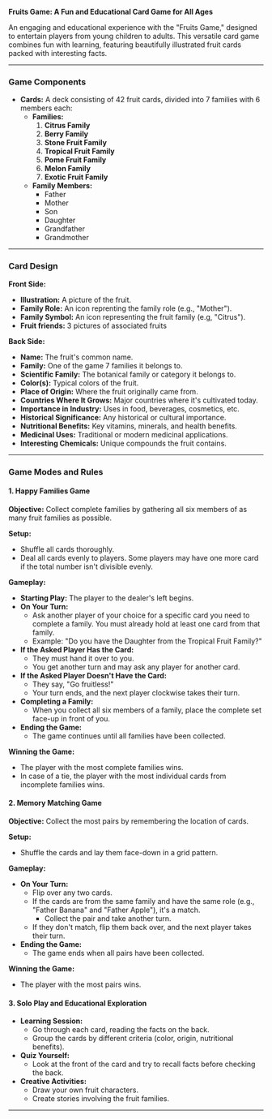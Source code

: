 **Fruits Game: A Fun and Educational Card Game for All Ages**

An engaging and educational experience with the "Fruits Game," designed to entertain players from young children to adults. This versatile card game combines fun with learning, featuring beautifully illustrated fruit cards packed with interesting facts.

---

### **Game Components**

- **Cards:** A deck consisting of 42 fruit cards, divided into 7 families with 6 members each:
  - **Families:**
    1. **Citrus Family**
    2. **Berry Family**
    3. **Stone Fruit Family**
    4. **Tropical Fruit Family**
    5. **Pome Fruit Family**
    6. **Melon Family**
    7. **Exotic Fruit Family**
  - **Family Members:**
    - Father
    - Mother
    - Son
    - Daughter
    - Grandfather
    - Grandmother

---

### **Card Design**

**Front Side:**

- **Illustration:** A picture of the fruit.
- **Family Role:** An icon reprenting the family role (e.g., "Mother").
- **Family Symbol:** An icon representing the fruit family (e.g, "Citrus").
- **Fruit friends:** 3 pictures of associated fruits

**Back Side:**

- **Name:** The fruit's common name.
- **Family:** One of the game 7 families it belongs to.
- **Scientific Family:** The botanical family or category it belongs to.
- **Color(s):** Typical colors of the fruit.
- **Place of Origin:** Where the fruit originally came from.
- **Countries Where It Grows:** Major countries where it's cultivated today.
- **Importance in Industry:** Uses in food, beverages, cosmetics, etc.
- **Historical Significance:** Any historical or cultural importance.
- **Nutritional Benefits:** Key vitamins, minerals, and health benefits.
- **Medicinal Uses:** Traditional or modern medicinal applications.
- **Interesting Chemicals:** Unique compounds the fruit contains.

---

### **Game Modes and Rules**

#### **1. Happy Families Game**

**Objective:** Collect complete families by gathering all six members of as many fruit families as possible.

**Setup:**

- Shuffle all cards thoroughly.
- Deal all cards evenly to players. Some players may have one more card if the total number isn't divisible evenly.

**Gameplay:**

- **Starting Play:** The player to the dealer's left begins.
- **On Your Turn:**
  - Ask another player of your choice for a specific card you need to complete a family. You must already hold at least one card from that family.
  - Example: "Do you have the Daughter from the Tropical Fruit Family?"
- **If the Asked Player Has the Card:**
  - They must hand it over to you.
  - You get another turn and may ask any player for another card.
- **If the Asked Player Doesn't Have the Card:**
  - They say, "Go fruitless!"
  - Your turn ends, and the next player clockwise takes their turn.
- **Completing a Family:**
  - When you collect all six members of a family, place the complete set face-up in front of you.
- **Ending the Game:**
  - The game continues until all families have been collected.

**Winning the Game:**

- The player with the most complete families wins.
- In case of a tie, the player with the most individual cards from incomplete families wins.

#### **2. Memory Matching Game**

**Objective:** Collect the most pairs by remembering the location of cards.

**Setup:**

- Shuffle the cards and lay them face-down in a grid pattern.

**Gameplay:**

- **On Your Turn:**
  - Flip over any two cards.
  - If the cards are from the same family and have the same role (e.g., "Father Banana" and "Father Apple"), it's a match.
    - Collect the pair and take another turn.
  - If they don't match, flip them back over, and the next player takes their turn.
- **Ending the Game:**
  - The game ends when all pairs have been collected.

**Winning the Game:**

- The player with the most pairs wins.

#### **3. Solo Play and Educational Exploration**

- **Learning Session:**
  - Go through each card, reading the facts on the back.
  - Group the cards by different criteria (color, origin, nutritional benefits).
- **Quiz Yourself:**
  - Look at the front of the card and try to recall facts before checking the back.
- **Creative Activities:**
  - Draw your own fruit characters.
  - Create stories involving the fruit families.

---

